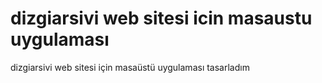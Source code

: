# dizgiarsivi web sitesi icin masaustu uygulaması
dizgiarsivi web sitesi için masaüstü uygulaması tasarladım
